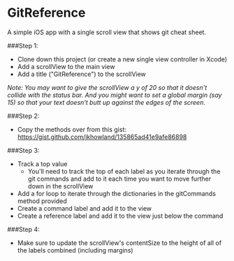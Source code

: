 GitReference
============

A simple iOS app with a single scroll view that shows git cheat sheet.

###Step 1:
- Clone down this project (or create a new single view controller in Xcode)
- Add a scrollView to the main view
- Add a title ("GitReference") to the scrollView

*Note: You may want to give the scrollView a y of 20 so that it doesn't collide with the status bar. And you might want to set a global margin (say 15) so that your text doesn't butt up against the edges of the screen.*

###Step 2:
- Copy the methods over from this gist: https://gist.github.com/jkhowland/135865ad41e9afe86898

###Step 3:
- Track a top value
  - You'll need to track the top of each label as you iterate through the git commands and add to it each time you want to move further down in the scrollView
- Add a for loop to iterate through the dictionaries in the gitCommands method provided
- Create a command label and add it to the view
- Create a reference label and add it to the view just below the command 

###Step 4:
- Make sure to update the scrollView's contentSize to the height of all of the labels combined (including margins)
